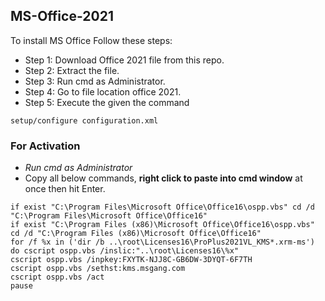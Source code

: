 ## MS-Office-2021
 
To install MS Office Follow these steps:
- Step 1: Download Office 2021 file from this repo.
- Step 2: Extract the file.
- Step 3: Run cmd as Administrator.
- Step 4: Go to file location office 2021.
- Step 5: Execute the given the command
```
setup/configure configuration.xml
```


### For Activation
- *Run cmd as Administrator*
- Copy all below commands, **right click to paste into cmd window** at once then hit Enter.

```
if exist "C:\Program Files\Microsoft Office\Office16\ospp.vbs" cd /d "C:\Program Files\Microsoft Office\Office16"
if exist "C:\Program Files (x86)\Microsoft Office\Office16\ospp.vbs" cd /d "C:\Program Files (x86)\Microsoft Office\Office16"
for /f %x in ('dir /b ..\root\Licenses16\ProPlus2021VL_KMS*.xrm-ms') do cscript ospp.vbs /inslic:"..\root\Licenses16\%x"
cscript ospp.vbs /inpkey:FXYTK-NJJ8C-GB6DW-3DYQT-6F7TH
cscript ospp.vbs /sethst:kms.msgang.com
cscript ospp.vbs /act
pause
```
